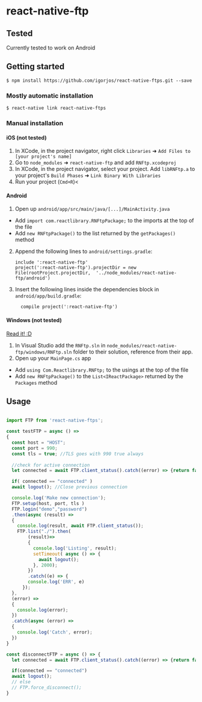 
# react-native-ftp

## Tested
Currently tested to work on Android

## Getting started

`$ npm install https://github.com/igorjos/react-native-ftps.git --save`

### Mostly automatic installation

`$ react-native link react-native-ftps`

### Manual installation


#### iOS (not tested)

1. In XCode, in the project navigator, right click `Libraries` ➜ `Add Files to [your project's name]`
2. Go to `node_modules` ➜ `react-native-ftp` and add `RNFtp.xcodeproj`
3. In XCode, in the project navigator, select your project. Add `libRNFtp.a` to your project's `Build Phases` ➜ `Link Binary With Libraries`
4. Run your project (`Cmd+R`)<

#### Android

1. Open up `android/app/src/main/java/[...]/MainActivity.java`
  - Add `import com.reactlibrary.RNFtpPackage;` to the imports at the top of the file
  - Add `new RNFtpPackage()` to the list returned by the `getPackages()` method
2. Append the following lines to `android/settings.gradle`:
  	```
  	include ':react-native-ftp'
  	project(':react-native-ftp').projectDir = new File(rootProject.projectDir, 	'../node_modules/react-native-ftp/android')
  	```
3. Insert the following lines inside the dependencies block in `android/app/build.gradle`:
  	```
      compile project(':react-native-ftp')
  	```

#### Windows (not tested)
[Read it! :D](https://github.com/ReactWindows/react-native)

1. In Visual Studio add the `RNFtp.sln` in `node_modules/react-native-ftp/windows/RNFtp.sln` folder to their solution, reference from their app.
2. Open up your `MainPage.cs` app
  - Add `using Com.Reactlibrary.RNFtp;` to the usings at the top of the file
  - Add `new RNFtpPackage()` to the `List<IReactPackage>` returned by the `Packages` method


## Usage
```javascript

import FTP from 'react-native-ftps';

const testFTP = async () =>
{
  const host = "HOST";
  const port = 990;
  const tls = true; //TLS goes with 990 true always
  
  //check for active connection
  let connected = await FTP.client_status().catch((error) => {return false});

  if( connected == "connected" )
  await logout(); //Close previous connection

  console.log('Make new connection'); 
  FTP.setup(host, port, tls ) 
  FTP.login("demo","password") 
  .then(async (result) => 
  {
    console.log(result, await FTP.client_status()); 
    FTP.list("./").then(
        (result)=>
        {
          console.log('Listing', result);
          setTimeout( async () => {
            await logout(); 
          }, 2000);
        })
        .catch((e) => {
        console.log('ERR', e)
      });
  },
  (error) => 
  {
    console.log(error);
  })
  .catch(async (error) => 
  {
	console.log('Catch', error);
  })
}

const disconnectFTP = async () => {
  let connected = await FTP.client_status().catch((error) => {return false});

  if(connected == "connected")
  await logout(); 
  // else
  // FTP.force_disconnect();
}
